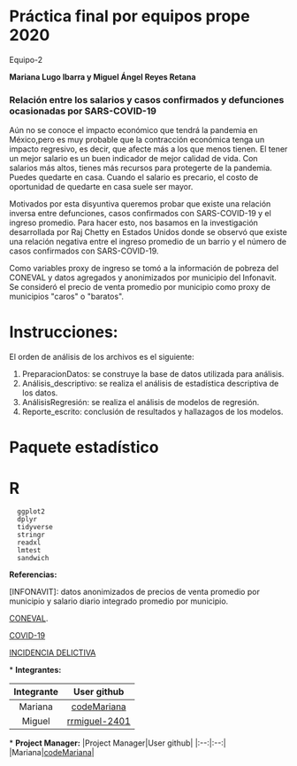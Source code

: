 # Práctica final por equipos prope 2020 
  Equipo-2
  
**Mariana Lugo Ibarra y Miguel Ángel Reyes Retana** 

### Relación entre los salarios y casos confirmados y defunciones ocasionadas por SARS-COVID-19 ###

Aún no se conoce el impacto económico que tendrá la pandemia en México,pero es muy probable que la contracción económica tenga un impacto regresivo, es decir, que afecte más a los que menos tienen. El tener un mejor salario es un buen indicador de mejor calidad de vida. Con salarios más altos, tienes más recursos para protegerte de la pandemia. Puedes quedarte en casa. Cuando el salario es precario, el costo de oportunidad de quedarte en casa suele ser mayor. 

Motivados por esta disyuntiva queremos probar que existe una relación inversa entre defunciones, casos confirmados con SARS-COVID-19 y el ingreso promedio. Para hacer esto, nos basamos en la investigación desarrollada por Raj Chetty en Estados Unidos donde se observó que existe una relación negativa entre el ingreso promedio de un barrio y el número de casos confirmados con SARS-COVID-19. 

Como variables proxy de ingreso se tomó a la información de pobreza del CONEVAL y datos agregados y anonimizados por municipio del Infonavit. Se consideró el precio de venta promedio por municipio como proxy de municipios "caros" o "baratos".

# Instrucciones:

El orden de análisis de los archivos es el siguiente:

1. PreparacionDatos: se construye la base de datos utilizada para análisis. 
2. Análisis_descriptivo: se realiza el análisis de estadística descriptiva de los datos. 
3. AnálisisRegresión: se realiza el análisis de modelos de regresión. 
4. Reporte_escrito: conclusión de resultados y hallazagos de los modelos. 

# Paquete estadístico

#    **R**
      ggplot2
      dplyr
      tidyverse
      stringr
      readxl
      lmtest
      sandwich

**Referencias:** 

[INFONAVIT]: datos anonimizados de precios de venta promedio por municipio y salario diario integrado promedio por municipio.

[CONEVAL](https://www.coneval.org.mx/Medicion/Paginas/AE_pobreza_municipal.aspx). 

[COVID-19](https://coronavirus.gob.mx/datos/)

[INCIDENCIA DELICTIVA](https://www.gob.mx/sesnsp/acciones-y-programas/incidencia-delictiva-87005?idiom=es)

\* **Integrantes:**

|Integrante|User github|
|:--:|:--:|
|Mariana|[codeMariana](https://github.com/codeMariana)|
|Miguel|[rrmiguel-2401](https://github.com/rrmiguel-2401)|

\* **Project Manager:**
|Project Manager|User github|
|:--:|:--:|
|Mariana|[codeMariana](https://github.com/codeMariana)|



